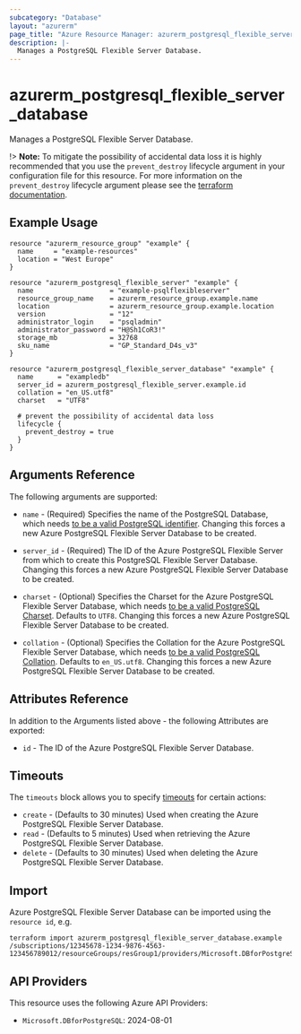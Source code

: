 ```yaml
---
subcategory: "Database"
layout: "azurerm"
page_title: "Azure Resource Manager: azurerm_postgresql_flexible_server_database"
description: |-
  Manages a PostgreSQL Flexible Server Database.
---
```


# azurerm_postgresql_flexible_server_database

Manages a PostgreSQL Flexible Server Database.

!> **Note:** To mitigate the possibility of accidental data loss it is highly recommended that you use the `prevent_destroy` lifecycle argument in your configuration file for this resource. For more information on the `prevent_destroy` lifecycle argument please see the [terraform documentation](https://developer.hashicorp.com/terraform/tutorials/state/resource-lifecycle#prevent-resource-deletion).

## Example Usage

```hcl
resource "azurerm_resource_group" "example" {
  name     = "example-resources"
  location = "West Europe"
}

resource "azurerm_postgresql_flexible_server" "example" {
  name                   = "example-psqlflexibleserver"
  resource_group_name    = azurerm_resource_group.example.name
  location               = azurerm_resource_group.example.location
  version                = "12"
  administrator_login    = "psqladmin"
  administrator_password = "H@Sh1CoR3!"
  storage_mb             = 32768
  sku_name               = "GP_Standard_D4s_v3"
}

resource "azurerm_postgresql_flexible_server_database" "example" {
  name      = "exampledb"
  server_id = azurerm_postgresql_flexible_server.example.id
  collation = "en_US.utf8"
  charset   = "UTF8"

  # prevent the possibility of accidental data loss
  lifecycle {
    prevent_destroy = true
  }
}
```

## Arguments Reference

The following arguments are supported:

* `name` - (Required) Specifies the name of the PostgreSQL Database, which needs [to be a valid PostgreSQL identifier](https://www.postgresql.org/docs/current/sql-syntax-lexical.html#SQL-SYNTAX-IDENTIFIERS). Changing this forces a new Azure PostgreSQL Flexible Server Database to be created.

* `server_id` - (Required) The ID of the Azure PostgreSQL Flexible Server from which to create this PostgreSQL Flexible Server Database. Changing this forces a new Azure PostgreSQL Flexible Server Database to be created.

* `charset` - (Optional) Specifies the Charset for the Azure PostgreSQL Flexible Server Database, which needs [to be a valid PostgreSQL Charset](https://www.postgresql.org/docs/current/static/multibyte.html). Defaults to `UTF8`. Changing this forces a new Azure PostgreSQL Flexible Server Database to be created.

* `collation` - (Optional) Specifies the Collation for the Azure PostgreSQL Flexible Server Database, which needs [to be a valid PostgreSQL Collation](https://www.postgresql.org/docs/current/static/collation.html). Defaults to `en_US.utf8`. Changing this forces a new Azure PostgreSQL Flexible Server Database to be created.

## Attributes Reference

In addition to the Arguments listed above - the following Attributes are exported:

* `id` - The ID of the Azure PostgreSQL Flexible Server Database.

## Timeouts

The `timeouts` block allows you to specify [timeouts](https://www.terraform.io/language/resources/syntax#operation-timeouts) for certain actions:

* `create` - (Defaults to 30 minutes) Used when creating the Azure PostgreSQL Flexible Server Database.
* `read` - (Defaults to 5 minutes) Used when retrieving the Azure PostgreSQL Flexible Server Database.
* `delete` - (Defaults to 30 minutes) Used when deleting the Azure PostgreSQL Flexible Server Database.

## Import

Azure PostgreSQL Flexible Server Database can be imported using the `resource id`, e.g.

```shell
terraform import azurerm_postgresql_flexible_server_database.example /subscriptions/12345678-1234-9876-4563-123456789012/resourceGroups/resGroup1/providers/Microsoft.DBforPostgreSQL/flexibleServers/flexibleServer1/databases/database1
```

## API Providers
<!-- This section is generated, changes will be overwritten -->
This resource uses the following Azure API Providers:

* `Microsoft.DBforPostgreSQL`: 2024-08-01
